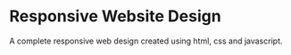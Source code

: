 # Responsive Website Design
A complete responsive web design created using html, css and javascript.
